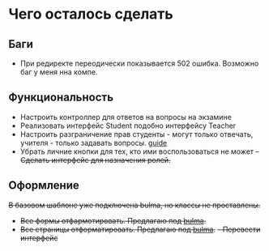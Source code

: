 # Чего осталось сделать
## Баги
- При редиректе переодически показывается 502 ошибка. Возможно баг у меня нна компе.

## Функциональность
- Настроить контроллер для ответов на вопросы на экзамине
- Реализовать интерфейс Student подобно интерфейсу Teacher
- Настроить разграничение прав студенты - могут только отвечать, учителя - только задавать вопросы. [guide](https://symfony.com/doc/5.0/security.html#roles)
- Убрать личние кнопки для тех, кто ими воспользоваться не может
~~- Сделать интерфейс для назначения ролей.~~

## Оформление
~~В базовом шаблоне уже подключена bulma, но классы не проставлены.~~
- ~~Все формы отфармотировать. Предлагаю под [bulma](https://github.com/dsmink/twig-bulma-form-theme-bundle).~~
- ~~Все страницы отформатировать. Предлагаю под [bulma](https://bulma.io/).~~
~~- Перевести интерфейс~~